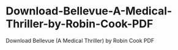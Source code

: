 # Download-Bellevue-A-Medical-Thriller-by-Robin-Cook-PDF
Download Bellevue (A Medical Thriller) by Robin Cook PDF

